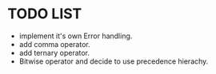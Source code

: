 # TODO LIST

- implement it's own Error handling.
- add comma operator.
- add ternary operator.
- Bitwise operator and decide to use precedence hierachy.